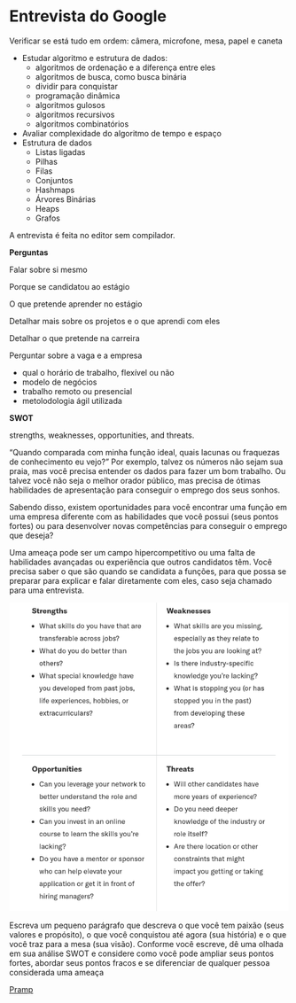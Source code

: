 # Entrevista do Google

Verificar se está tudo em ordem: câmera, microfone, mesa, papel e caneta

- Estudar algoritmo e estrutura de dados: 
  - algoritmos de ordenação e a diferença entre eles
  - algoritmos de busca, como busca binária
  - dividir para conquistar
  - programação dinâmica
  - algoritmos gulosos
  - algoritmos recursivos
  - algoritmos combinatórios
- Avaliar complexidade do algoritmo de tempo e espaço
- Estrutura de dados
  - Listas ligadas
  - Pilhas
  - Filas
  - Conjuntos
  - Hashmaps
  - Árvores Binárias
  - Heaps
  - Grafos

A entrevista é feita no editor sem compilador.



**Perguntas**

Falar sobre si mesmo

Porque se candidatou ao estágio

O que pretende aprender no estágio

Detalhar mais sobre os projetos e o que aprendi com eles

Detalhar o que pretende na carreira

Perguntar sobre a vaga e a empresa 

- qual o horário de trabalho, flexível ou não
- modelo de negócios
- trabalho remoto ou presencial
- metolodologia ágil utilizada

**SWOT** 

strengths, weaknesses, opportunities, and threats.

“Quando comparada com minha função ideal, quais lacunas ou fraquezas de conhecimento eu vejo?” Por exemplo, talvez os números não sejam sua praia, mas você precisa entender os dados para fazer um bom trabalho. Ou talvez você não seja o melhor orador público, mas precisa de ótimas habilidades de apresentação para conseguir o emprego dos seus sonhos.

Sabendo disso, existem oportunidades para você encontrar uma função em uma empresa diferente com as habilidades que você possui (seus pontos fortes) ou para desenvolver novas competências para conseguir o emprego que deseja?

Uma ameaça pode ser um campo hipercompetitivo ou uma falta de habilidades avançadas ou experiência que outros candidatos têm. Você precisa saber o que são quando se candidata a funções, para que possa se preparar para explicar e falar diretamente com eles, caso seja chamado para uma entrevista.

<img src="../attachments/image-20210420122437381.png" alt="image-20210420122437381" style="zoom:80%;" />

Escreva um pequeno parágrafo que descreva o que você tem paixão (seus valores e propósito), o que você conquistou até agora (sua história) e o que você traz para a mesa (sua visão). Conforme você escreve, dê uma olhada em sua análise SWOT e considere como você pode ampliar seus pontos fortes, abordar seus pontos fracos e se diferenciar de qualquer pessoa considerada uma ameaça

[Pramp](https://www.pramp.com/#/)